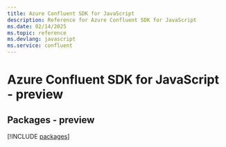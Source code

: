 ```yaml
---
title: Azure Confluent SDK for JavaScript
description: Reference for Azure Confluent SDK for JavaScript
ms.date: 02/14/2025
ms.topic: reference
ms.devlang: javascript
ms.service: confluent
---
```

# Azure Confluent SDK for JavaScript - preview
## Packages - preview
[!INCLUDE [packages](confluent-index.md)]